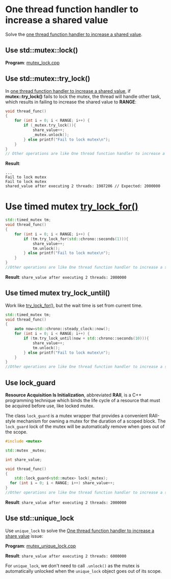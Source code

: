 # One thread function handler to increase a shared value

Solve the [one thread function handler to increase a shared value](https://github.com/TranPhucVinh/Cplusplus/blob/master/Physical%20layer/Thread/Race%20condition.md#one-thread-function-handler-to-increase-a-shared-value).

## Use std::mutex::lock()

**Program**: [mutex_lock.cpp]()

## Use std::mutex::try_lock()

In [one thread function handler to increase a shared value](https://github.com/TranPhucVinh/Cplusplus/blob/master/Physical%20layer/Thread/Race%20condition.md#one-thread-function-handler-to-increase-a-shared-value), if **mutex::try_lock()** fails to lock the mutex, the thread will handle other task, which results in failing to increase the shared value to **RANGE**:

```cpp
void thread_func()
{
    for (int i = 0; i < RANGE; i++) {
		if (_mutex.try_lock()){
            share_value++;
            _mutex.unlock();
        } else printf("Fail to lock mutex\n");
	}
}
// Other operations are like One thread function handler to increase a share value
```
**Result**:

```
...
Fail to lock mutex
Fail to lock mutex
shared_value after executing 2 threads: 1987206 // Expected: 2000000
```
# Use timed mutex [try_lock_for()]()

```cpp
std::timed_mutex tm;
void thread_func()
{
    for (int i = 0; i < RANGE; i++) {
		if (tm.try_lock_for(std::chrono::seconds(1))){
            share_value++;
            tm.unlock();
        } else printf("Fail to lock mutex\n");
	}
}
//Other operations are like One thread function handler to increase a share value
```
**Result**: ``share_value after executing 2 threads: 2000000``
## Use timed mutex try_lock_until()
Work like [try_lock_for()](#try_lock_for), but the wait time is set from current time.
```cpp
std::timed_mutex tm;
void thread_func()
{
	auto now=std::chrono::steady_clock::now();
	for (int i = 0; i < RANGE; i++) {
		if (tm.try_lock_until(now + std::chrono::seconds(10))){
            share_value++;
			tm.unlock();
        } else printf("Fail to lock mutex\n");
	}
}
//Other operations are like One thread function handler to increase a share value
```
## Use lock_guard
**Resource Acquisition Is Initialization**, abbreviated **RAII**, is a C++ programming technique which binds the life cycle of a resource that must be acquired before use, like locked mutex.

The class ``lock_guard`` is a mutex wrapper that provides a convenient RAII-style mechanism for owning a mutex for the duration of a scoped block. The ``lock_guard`` lock of the mutex will be automatically remove when goes out of the scope.

```cpp
#include <mutex>

std::mutex _mutex;

int share_value;

void thread_func()
{
	std::lock_guard<std::mutex> lock(_mutex);
  for (int i = 0; i < RANGE; i++) share_value++;
}
//Other operations are like One thread function handler to increase a share value
```
**Result**: ``share_value after executing 2 threads: 2000000``

## Use std::unique_lock

Use ``unique_lock`` to solve the [One thread function handler to increase a share value](Race%20condition.md#one-thread-function-handler-to-increase-a-share-value) issue:

**Program**: [mutex_unique_lock.cpp]()

**Result**: ``share_value after executing 2 threads: 6000000``

For ``unique_lock``, we don't need to call ``.unlock()`` as the mutex is automatically unlocked when the ``unique_lock`` object goes out of its scope.
